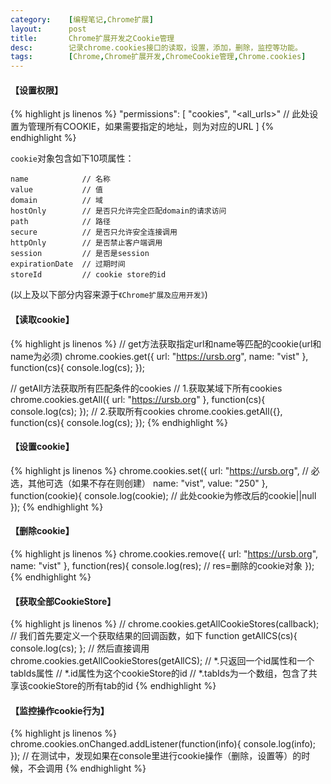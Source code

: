 ```yaml
---
category:    [编程笔记,Chrome扩展]
layout:      post
title:       Chrome扩展开发之Cookie管理
desc:        记录chrome.cookies接口的读取，设置，添加，删除，监控等功能。
tags:        [Chrome,Chrome扩展开发,ChromeCookie管理,Chrome.cookies]
---
```

#### 【设置权限】
{% highlight js linenos %}
"permissions": [
    "cookies",
    "<all_urls>"    // 此处设置为管理所有COOKIE，如果需要指定的地址，则为对应的URL
]
{% endhighlight %}

`cookie`对象包含如下10项属性：

    name            // 名称   
    value           // 值    
    domain          // 域    
    hostOnly        // 是否只允许完全匹配domain的请求访问     
    path            // 路径   
    secure          // 是否只允许安全连接调用  
    httpOnly        // 是否禁止客户端调用    
    session         // 是否是session   
    expirationDate  // 过期时间     
    storeId         // cookie store的id  

(以上及以下部分内容来源于`《Chrome扩展及应用开发》`)

#### 【读取cookie】

{% highlight js linenos %}
// get方法获取指定url和name等匹配的cookie(url和name为必须)
chrome.cookies.get({
    url: "https://ursb.org",
    name: "vist"
}, function(cs){
    console.log(cs);
});
 
// getAll方法获取所有匹配条件的cookies
// 1.获取某域下所有cookies
chrome.cookies.getAll({
    url: "https://ursb.org"
}, function(cs){
    console.log(cs);
});
// 2.获取所有cookies
chrome.cookies.getAll({}, function(cs){
    console.log(cs);
});
{% endhighlight %}

#### 【设置cookie】

{% highlight js linenos %}
chrome.cookies.set({
    url: "https://ursb.org",    // 必选，其他可选（如果不存在则创建）
    name: "vist",
    value: "250"
}, function(cookie){
    console.log(cookie);    // 此处cookie为修改后的cookie||null
});
{% endhighlight %}

#### 【删除cookie】

{% highlight js linenos %}
chrome.cookies.remove({
    url: "https://ursb.org",
    name: "vist"
}, function(res){
    console.log(res);    // res=删除的cookie对象
});
{% endhighlight %}

#### 【获取全部CookieStore】

{% highlight js linenos %}
// chrome.cookies.getAllCookieStores(callback);
// 我们首先要定义一个获取结果的回调函数，如下
function getAllCS(cs){
    console.log(cs);
};
// 然后直接调用
chrome.cookies.getAllCookieStores(getAllCS);
// *.只返回一个id属性和一个tabIds属性
// *.id属性为这个cookieStore的id
// *.tabIds为一个数组，包含了共享该cookieStore的所有tab的id
{% endhighlight %}

#### 【监控操作cookie行为】

{% highlight js linenos %}
chrome.cookies.onChanged.addListener(function(info){
    console.log(info);
});
// 在测试中，发现如果在console里进行cookie操作（删除，设置等）的时候，不会调用
{% endhighlight %}